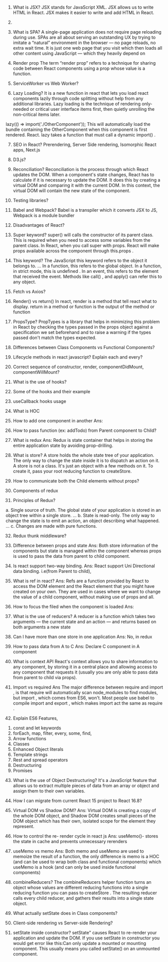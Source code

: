 1.	What is JSX?
JSX stands for JavaScript XML. JSX allows us to write HTML in React. JSX makes it easier to write and add HTML in React.

2.	
 

3.	What is SPA?
A single-page application does not require page reloading during use.
SPAs are all about serving an outstanding UX by trying to imitate a “natural” environment in the browser — no page reloads, no extra wait time. It is just one web page that you visit which then loads all other content using JavaScript — which they heavily depend on

4.	Render prop
The term “render prop” refers to a technique for sharing code between React components using a prop whose value is a function.

5.	ServiceWorker vs Web Worker?





6.	Lazy Loading?
It is a new function in react that lets you load react components lazily through code splitting without help from any additional libraries. Lazy loading is the technique of rendering only-needed or critical user interface items first, then quietly unrolling the non-critical items later.

lazy(() => import('./OtherComponent')); This will automatically load the bundle containing the OtherComponent when this component is first rendered. React. lazy takes a function that must call a dynamic import() .

7.	SEO in React?
Prerendering, Server Side rendering, Isomorphic React apps, Next.js

8.	D3.js?

9.	Reconciliation?
Reconciliation is the process through which React updates the DOM. When a component's state changes, React has to calculate if it is necessary to update the DOM. It does this by creating a virtual DOM and comparing it with the current DOM. In this context, the virtual DOM will contain the new state of the component.

10.	Testing libraries?

11.	Babel and Webpack?
Babel is a transpiler which it converts JSX to JS, 
Webpack is a module bundler

12.	Disadvantages of React?

13.	Super keyword?
super() will calls the constructor of its parent class. This is required when you need to access some variables from the parent class. In React, when you call super with props. React will make props available across the component through this.props .

14.	This keyword?
The JavaScript this keyword refers to the object it belongs to. ... In a function, this refers to the global object. In a function, in strict mode, this is undefined . In an event, this refers to the element that received the event. Methods like call() , and apply() can refer this to any object.

15.	Fetch vs Axios?

16.	 Render() vs return()
In react, render is a method that tell react what to display. return in a method or function is the output of the method or function

17.	PropsType?
PropTypes is a library that helps in minimizing this problem in React by checking the types passed in the props object against a specification we set beforehand and to raise a warning if the types passed don't match the types expected.

18.	Differences between Class Components vs Functional Components?

19.	Lifecycle methods in react javascript? Explain each and every?

20.	Correct sequence of constructor, render, componentDidMount, componentWillMount?

21.	What is the use of hooks?

22.	Some of the hooks and their example

23.	useCallback hooks usage


24.	What is HOC

25.	How to add one component in another
Ans: 
 

26.	 How to pass function (ex: addTodo) from Parent component to Child?

 

27.	 What is redux
Ans: Redux is state container that helps in storing the entire application state by avoiding prop-drilling.

28.	 What is store?
A store holds the whole state tree of your application. The only way to change the state inside it is to dispatch an action on it.
A store is not a class. It's just an object with a few methods on it. To create it, pass your root reducing function to createStore.

29.	 How to communicate both the Child elements without props?

30.	 Components of redux 

31.	 Principles of Redux?

a.	Single source of truth. The global state of your application is stored in an object tree within a single store. ...
b.	State is read-only. The only way to change the state is to emit an action, an object describing what happened. ...
c.	Changes are made with pure functions.

32.	Redux thunk middleware?

33.	 Difference between props and state
Ans: Both store information of the components but state is managed within the component whereas props is used to pass the data from parent to child component.

34.	 Is react support two-way binding.
Ans: React support Uni Directional data binding. i.e(from Parent to child), 

35.	What is ref in react?
Ans: Refs are a function provided by React to access the DOM element and the React element that you might have created on your own. They are used in cases where we want to change the value of a child component, without making use of props and all.

36.	 How to focus the filed when the component is loaded
Ans: 
 
 

37.	 What is the use of reducers?
A reducer is a function which takes two arguments — the current state and an action — and returns based on both arguments a new state

38.	 Can I have more than one store in one application
Ans: No, in redux

39.	 How to pass data from A to C
Ans: Declare C component in A component

40.	 What is context API
React's context allows you to share information to any component, by storing it in a central place and allowing access to any component that requests it (usually you are only able to pass data from parent to child via props).
41.	 Import vs required
Ans The major difference between require and import , is that require will automatically scan node_modules to find modules, but import , which comes from ES6, won't. Most people use babel to compile import and export , which makes import act the same as require .

42.	 Explain ES6 Features, 
1)	const and let keywords
2)	forEach, map, filter, every, some, find,
3)	Arrow functions
4)	Classes
5)	Enhanced Object literals
6)	Template strings
7)	Rest and spread operators
8)	Destructuring
9)	Promises


43.	 What is the use of Object Destructuring?
It's a JavaScript feature that allows us to extract multiple pieces of data from an array or object and assign them to their own variables.

44.	 How I can migrate from current React 15 project to React 16.8?

45.	Virtual DOM vs Shadow DOM?
Ans: Virtual DOM is creating a copy of the whole DOM object, and Shadow DOM creates small pieces of the DOM object which has their own, isolated scope for the element they represent.

46.	How to control the re- render cycle in react js
Ans: useMemo()- stores the state in cache and prevents unnecessary rerenders

47.	useMemo vs memo
Ans: Both memo and useMemo are used to memoize the result of a function, the only difference is memo is a HOC (and can be used to wrap both class and functional components) which useMemo is a hook (and can only be used inside functional components)
48.	 combineReducers?
The combineReducers helper function turns an object whose values are different reducing functions into a single reducing function you can pass to createStore . The resulting reducer calls every child reducer, and gathers their results into a single state object.


49.	 What actually setState does in Class components?

50.	 Client-side rendering vs Server-side Rendering?

51.	 setState inside constructor?
setState" causes React to re-render your application and update the DOM. If you use setState in constructor you would get error like this:Can only update a mounted or mounting component. This usually means you called setState() on an unmounted component.

